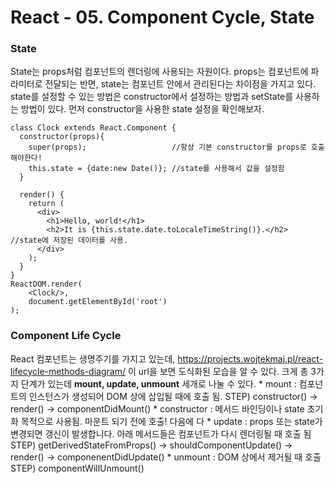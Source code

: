 # React - 05. Component Cycle, State

### State
State는 props처럼 컴포넌트의 렌더링에 사용되는 자원이다. props는 컴포넌트에 파라미터로 전달되는 반면, state는 컴포넌트 안에서 관리된다는 차이점을 가지고 있다.
state를 설정할 수 있는 방법은 constructor에서 설정하는 방법과 setState를 사용하는 방법이 있다. 먼저 constructor을 사용한 state 설정을 확인해보자.
```
class Clock extends React.Component {
  constructor(props){
    super(props); 					//항상 기본 constructor를 props로 호출해야한다!
    this.state = {date:new Date()};	//state를 사용해서 값을 설정함
  }
  
  render() {
    return (
      <div>
        <h1>Hello, world!</h1>
        <h2>It is {this.state.date.toLocaleTimeString()}.</h2>	//state에 저장된 데이터를 사용. 
      </div>
    );
  }
}
ReactDOM.render(
    <Clock/>,
    document.getElementById('root')
);
```
### Component Life Cycle
React 컴포넌트는 생명주기를 가지고 있는데,  https://projects.wojtekmaj.pl/react-lifecycle-methods-diagram/ 이 url을 보면 도식화된 모습을 알 수 있다.
크게 총 3가지 단계가 있는데 **mount, update, unmount** 세개로 나눌 수 있다.
	* mount : 컴포넌트의 인스턴스가 생성되어 DOM 상에 삽입될 때에 호출 됨.
	STEP) constructor() -> render() -> componentDidMount()
		* constructor : 메서드 바인딩이나 state 초기화 목적으로 사용됨. 마운트 되기 전에 호출! 다음에 다
	* update : props 또는 state가 변경되면 갱신이 발생합니다. 아래 메서드들은 컴포넌트가 다시 렌더링될 때 호출 됨
	STEP) getDerivedStateFromProps() -> shouldComponentUpdate() -> render() -> componenentDidUpdate()
	* unmount : DOM 상에서 제거될 때 호출
	STEP) componentWillUnmount()